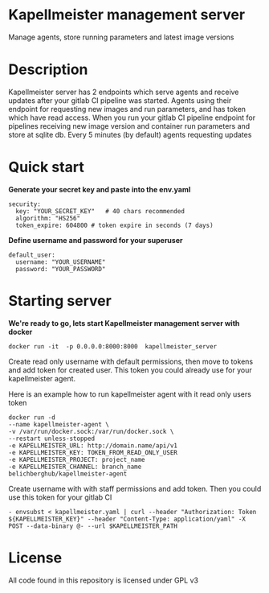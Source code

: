 Kapellmeister management server
===============================

Manage agents, store running parameters and latest image versions


Description
===============================

Kapellmeister server has 2 endpoints which serve agents  and receive updates after your gitlab CI pipeline was started.
Agents using  their endpoint for requesting new images and run parameters, and has token which have read access.
When you run your gitlab CI pipeline endpoint for pipelines receiving new image version and container run parameters  and store at sqlite db. Every 5 minutes (by default) agents requesting updates

Quick start
===============================

**Generate your secret key and paste into the  env.yaml**
```angular2html
security:
  key: "YOUR_SECRET_KEY"   # 40 chars recommended
  algorithm: "HS256"
  token_expire: 604800 # token expire in seconds (7 days)
```
**Define username and password for your superuser**
```angular2html
default_user:
  username: "YOUR_USERNAME"
  password: "YOUR_PASSWORD"
```

Starting server
===============================

**We're ready to go, lets start Kapellmeister management server with docker**
```angular2html
docker run -it  -p 0.0.0.0:8000:8000  kapellmeister_server
```
Create read only  username  with default permissions, then move to tokens and add  token for created user.
This token you could already use for your kapellmeister agent.

Here is an example how to run kapellmeister agent with it read only users token
```angular2html
docker run -d
--name kapellmeister-agent \ 
-v /var/run/docker.sock:/var/run/docker.sock \
--restart unless-stopped 
-e KAPELLMEISTER_URL: http://domain.name/api/v1
-e KAPELLMEISTER_KEY: TOKEN_FROM_READ_ONLY_USER 
-e KAPELLMEISTER_PROJECT: project_name 
-e KAPELLMEISTER_CHANNEL: branch_name 
belichberghub/kapellmeister-agent
```
Create username with with staff permissions and add token. Then you could use this token for your gitlab CI
```angular2html
- envsubst < kapellmeister.yaml | curl --header "Authorization: Token ${KAPELLMEISTER_KEY}" --header "Content-Type: application/yaml" -X POST --data-binary @- --url $KAPELLMEISTER_PATH

```
License
===============================

All code found in this repository is licensed under GPL v3




